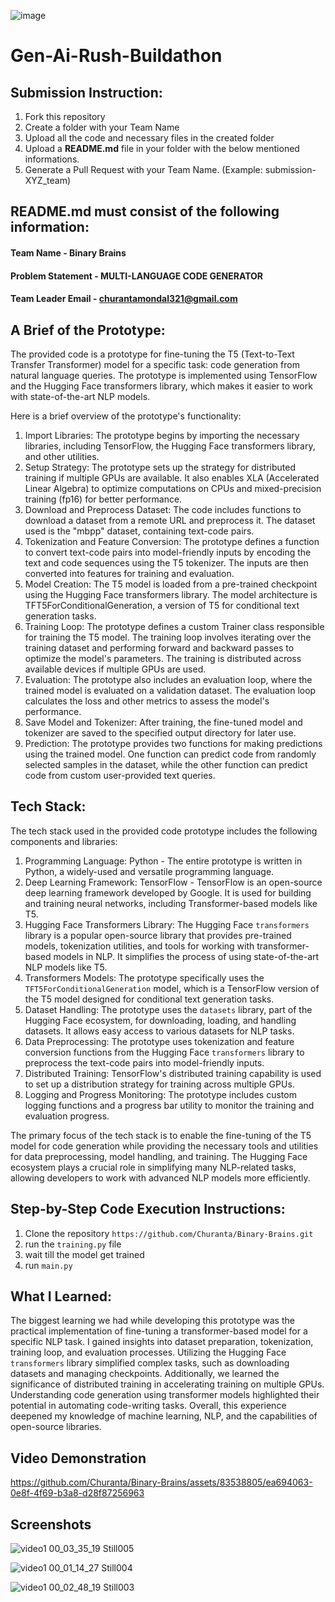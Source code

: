 ![image](https://github.com/Churanta/Binary-Brains/assets/83538805/0924ef3c-8245-4642-9ce3-cf162d79d1bc)
# Gen-Ai-Rush-Buildathon

## Submission Instruction:
  1. Fork this repository
  2. Create a folder with your Team Name
  3. Upload all the code and necessary files in the created folder
  4. Upload a **README.md** file in your folder with the below mentioned informations.
  5. Generate a Pull Request with your Team Name. (Example: submission-XYZ_team)

## README.md must consist of the following information:

#### Team Name - Binary Brains
#### Problem Statement - MULTI-LANGUAGE CODE GENERATOR

#### Team Leader Email - churantamondal321@gmail.com

## A Brief of the Prototype:
The provided code is a prototype for fine-tuning the T5 (Text-to-Text Transfer Transformer) model for a specific task: code generation from natural language queries. The prototype is implemented using TensorFlow and the Hugging Face transformers library, which makes it easier to work with state-of-the-art NLP models.

Here is a brief overview of the prototype's functionality:

1. Import Libraries: The prototype begins by importing the necessary libraries, including TensorFlow, the Hugging Face transformers library, and other utilities.
2. Setup Strategy: The prototype sets up the strategy for distributed training if multiple GPUs are available. It also enables XLA (Accelerated Linear Algebra) to optimize computations on CPUs and mixed-precision training (fp16) for better performance.
3. Download and Preprocess Dataset: The code includes functions to download a dataset from a remote URL and preprocess it. The dataset used is the "mbpp" dataset, containing text-code pairs.
4. Tokenization and Feature Conversion: The prototype defines a function to convert text-code pairs into model-friendly inputs by encoding the text and code sequences using the T5 tokenizer. The inputs are then converted into features for training and evaluation.
5. Model Creation: The T5 model is loaded from a pre-trained checkpoint using the Hugging Face transformers library. The model architecture is TFT5ForConditionalGeneration, a version of T5 for conditional text generation tasks.
6. Training Loop: The prototype defines a custom Trainer class responsible for training the T5 model. The training loop involves iterating over the training dataset and performing forward and backward passes to optimize the model's parameters. The training is distributed across available devices if multiple GPUs are used.
7. Evaluation: The prototype also includes an evaluation loop, where the trained model is evaluated on a validation dataset. The evaluation loop calculates the loss and other metrics to assess the model's performance.
8. Save Model and Tokenizer: After training, the fine-tuned model and tokenizer are saved to the specified output directory for later use.
9. Prediction: The prototype provides two functions for making predictions using the trained model. One function can predict code from randomly selected samples in the dataset, while the other function can predict code from custom user-provided text queries.
  
## Tech Stack: 

The tech stack used in the provided code prototype includes the following components and libraries:
1. Programming Language: Python - The entire prototype is written in Python, a widely-used and versatile programming language.
2. Deep Learning Framework: TensorFlow - TensorFlow is an open-source deep learning framework developed by Google. It is used for building and training neural networks, including Transformer-based models like T5.
3. Hugging Face Transformers Library: The Hugging Face `transformers` library is a popular open-source library that provides pre-trained models, tokenization utilities, and tools for working with transformer-based models in NLP. It simplifies the process of using state-of-the-art NLP models like T5.
4. Transformers Models: The prototype specifically uses the `TFT5ForConditionalGeneration` model, which is a TensorFlow version of the T5 model designed for conditional text generation tasks.
5. Dataset Handling: The prototype uses the `datasets` library, part of the Hugging Face ecosystem, for downloading, loading, and handling datasets. It allows easy access to various datasets for NLP tasks.
6. Data Preprocessing: The prototype uses tokenization and feature conversion functions from the Hugging Face `transformers` library to preprocess the text-code pairs into model-friendly inputs.
7. Distributed Training: TensorFlow's distributed training capability is used to set up a distribution strategy for training across multiple GPUs.
8. Logging and Progress Monitoring: The prototype includes custom logging functions and a progress bar utility to monitor the training and evaluation progress.

The primary focus of the tech stack is to enable the fine-tuning of the T5 model for code generation while providing the necessary tools and utilities for data preprocessing, model handling, and training. The Hugging Face ecosystem plays a crucial role in simplifying many NLP-related tasks, allowing developers to work with advanced NLP models more efficiently.
   
## Step-by-Step Code Execution Instructions:
1. Clone the repository ` https://github.com/Churanta/Binary-Brains.git `
2. run the ` training.py ` file
3. wait till the model get trained
4. run ` main.py `
  
## What I Learned:
  The biggest learning we had while developing this prototype was the practical implementation of fine-tuning a transformer-based model for a specific NLP task. I gained insights into dataset preparation, tokenization, training loop, and evaluation processes. Utilizing the Hugging Face `transformers` library simplified complex tasks, such as downloading datasets and managing checkpoints. Additionally, we learned the significance of distributed training in accelerating training on multiple GPUs. Understanding code generation using transformer models highlighted their potential in automating code-writing tasks. Overall, this experience deepened my knowledge of machine learning, NLP, and the capabilities of open-source libraries.


## Video Demonstration


https://github.com/Churanta/Binary-Brains/assets/83538805/ea694063-0e8f-4f69-b3a8-d28f87256963

## Screenshots
![video1 00_03_35_19 Still005](https://github.com/Churanta/Binary-Brains/assets/83538805/334c7bbb-80b8-42e1-8d5e-e17b75666ee5)

![video1 00_01_14_27 Still004](https://github.com/Churanta/Binary-Brains/assets/83538805/58371187-aacd-4bad-9689-b9bf5e237853)

![video1 00_02_48_19 Still003](https://github.com/Churanta/Binary-Brains/assets/83538805/5851b13c-4757-4d49-a3ad-4506f2abf3da)
